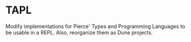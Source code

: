 # TAPL
Modify implementations for Pierce' Types and Programming Languages to be usable in a REPL.
Also, reorganize them as Dune projects.
